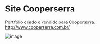 # Site Cooperserra
Portifólio criado e vendido para Cooperserra.
http://www.cooperserra.com.br/

![image](https://user-images.githubusercontent.com/91075515/152984790-96e08a95-e63d-4cb2-8490-fadb95a2d6f0.png)
